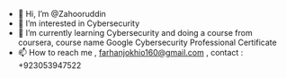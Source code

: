 - 👋 Hi, I’m @Zahooruddin
- 👀 I’m interested in Cybersecurity
- 🌱 I’m currently learning Cybersecurity and doing a course from coursera, course name Google Cybersecurity Professional Certificate
- 📫 How to reach me , farhanjokhio160@gmail.com , contact : +923053947522 
